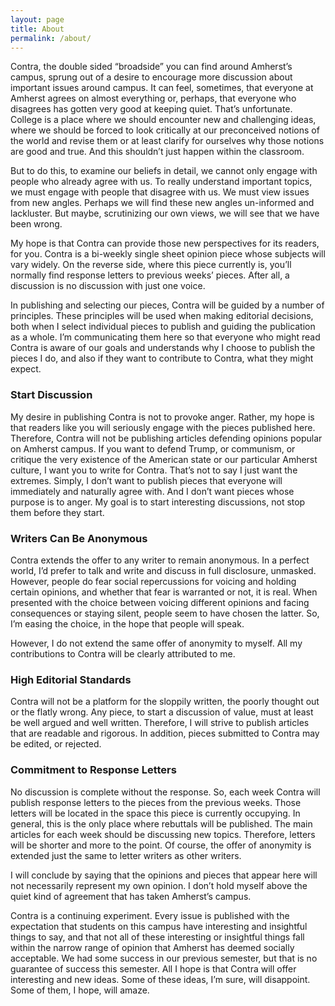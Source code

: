 ```yaml
---
layout: page
title: About
permalink: /about/
---
```


Contra, the double sided “broadside” you can find around Amherst’s campus, sprung out of a desire to encourage more discussion about important issues around campus. It can feel, sometimes, that everyone at Amherst agrees on almost everything or, perhaps, that everyone who disagrees has gotten very good at keeping quiet. That’s unfortunate. College is a place where we should encounter new and challenging ideas, where we should be forced to look critically at our preconceived notions of the world and revise them or at least clarify for ourselves why those notions are good and true. And this shouldn’t just happen within the classroom.

But to do this, to examine our beliefs in detail, we cannot only engage with people who already agree with us. To really understand important topics, we must engage with people that disagree with us. We must view issues from new angles. Perhaps we will find these new angles un-informed and lackluster. But maybe, scrutinizing our own views, we will see that we have been wrong.

My hope is that Contra can provide those new perspectives for its readers, for you. Contra is a bi-weekly single sheet opinion piece whose subjects will vary widely. On the reverse side, where this piece currently is, you’ll normally find response letters to previous weeks’ pieces. After all, a discussion is no discussion with just one voice.

In publishing and selecting our pieces, Contra will be guided by a number of principles. These principles will be used when making editorial decisions, both when I select individual pieces to publish and guiding the publication as a whole. I’m communicating them here so that everyone who might read Contra is aware of our goals and understands why I choose to publish the pieces I do, and also if they want to contribute to Contra, what they might expect.

### Start Discussion

My desire in publishing Contra is not to provoke anger. Rather, my hope is that readers like you will seriously engage with the pieces published here. Therefore, Contra will not be publishing articles defending opinions popular on Amherst campus. If you want to defend Trump, or communism, or critique the very existence of the American state or our particular Amherst culture, I want you to write for Contra. That’s not to say I just want the extremes. Simply, I don’t want to publish pieces that everyone will immediately and naturally agree with. And I don’t want pieces whose purpose is to anger. My goal is to start interesting discussions, not stop them before they start.

### Writers Can Be Anonymous

Contra extends the offer to any writer to remain anonymous. In a perfect world, I’d prefer to talk and write and discuss in full disclosure, unmasked. However, people do fear social repercussions for voicing and holding certain opinions, and whether that fear is warranted or not, it is real. When presented with the choice between voicing different opinions and facing consequences or staying silent, people seem to have chosen the latter. So, I’m easing the choice, in the hope that people will speak. 

However, I do not extend the same offer of anonymity to myself. All my contributions to Contra will be clearly attributed to me.

### High Editorial Standards

Contra will not be a platform for the sloppily written, the poorly thought out or the flatly wrong. Any piece, to start a discussion of value, must at least be well argued and well written. Therefore, I will strive to publish articles that are readable and rigorous. In addition, pieces submitted to Contra may be edited, or rejected.

### Commitment to Response Letters

No discussion is complete without the response. So, each week Contra will publish response letters to the pieces from the previous weeks. Those letters will be located in the space this piece is currently occupying. In general, this is the only place where rebuttals will be published. The main articles for each week should be discussing new topics. Therefore, letters will be shorter and more to the point. Of course, the offer of anonymity is extended just the same to letter writers as other writers.

I will conclude by saying that the opinions and pieces that appear here will not necessarily represent my own opinion. I don’t hold myself above the quiet kind of agreement that has taken Amherst’s campus.

Contra is a continuing experiment. Every issue is published with the expectation that students on this campus have interesting and insightful things to say, and that not all of these interesting or insightful things fall within the narrow range of opinion that Amherst has deemed socially acceptable. We had some success in our previous semester, but that is no guarantee of success this semester. All I hope is that Contra will offer interesting and new ideas. Some of these ideas, I’m sure, will disappoint. Some of them, I hope, will amaze.

